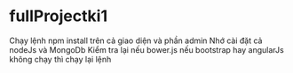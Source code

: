 # fullProjectki1
Chạy lệnh npm install trên cả giao diện và phần admin
Nhớ cài đặt cả nodeJs và MongoDb
Kiểm tra lại nếu bower.js nếu bootstrap hay angularJs không chạy thì chạy lại lệnh
